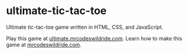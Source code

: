 # ultimate-tic-tac-toe

Ultimate tic-tac-toe game written in HTML, CSS, and JavaScript.

Play this game at [ultimate.mrcodeswildride.com](https://ultimate.mrcodeswildride.com/).
Learn how to make this game at [mrcodeswildride.com](https://www.mrcodeswildride.com/).